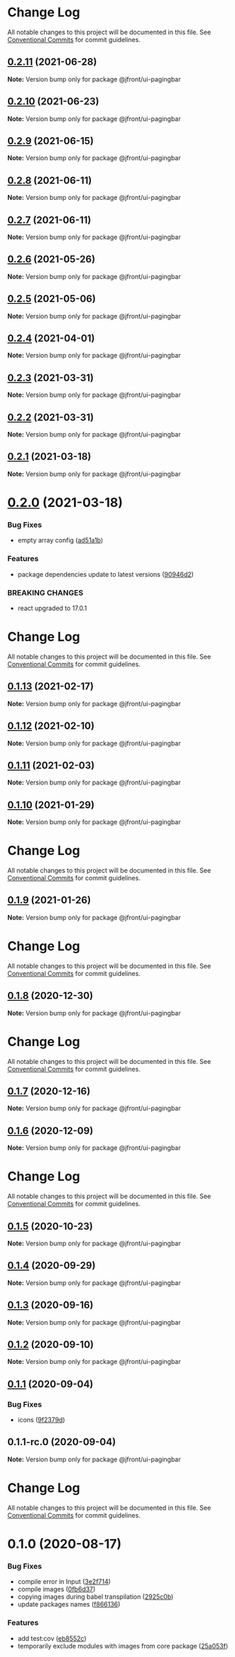 # Change Log

All notable changes to this project will be documented in this file.
See [Conventional Commits](https://conventionalcommits.org) for commit guidelines.

## [0.2.11](https://github.com/Jepria/jfront-ui/compare/@jfront/ui-pagingbar@0.2.10...@jfront/ui-pagingbar@0.2.11) (2021-06-28)

**Note:** Version bump only for package @jfront/ui-pagingbar





## [0.2.10](https://github.com/Jepria/jfront-ui/compare/@jfront/ui-pagingbar@0.2.9...@jfront/ui-pagingbar@0.2.10) (2021-06-23)

**Note:** Version bump only for package @jfront/ui-pagingbar





## [0.2.9](https://github.com/Jepria/jfront-ui/compare/@jfront/ui-pagingbar@0.2.8...@jfront/ui-pagingbar@0.2.9) (2021-06-15)

**Note:** Version bump only for package @jfront/ui-pagingbar





## [0.2.8](https://github.com/Jepria/jfront-ui/compare/@jfront/ui-pagingbar@0.2.7...@jfront/ui-pagingbar@0.2.8) (2021-06-11)

**Note:** Version bump only for package @jfront/ui-pagingbar





## [0.2.7](https://github.com/Jepria/jfront-ui/compare/@jfront/ui-pagingbar@0.2.6...@jfront/ui-pagingbar@0.2.7) (2021-06-11)

**Note:** Version bump only for package @jfront/ui-pagingbar





## [0.2.6](https://github.com/Jepria/jfront-ui/compare/@jfront/ui-pagingbar@0.2.5...@jfront/ui-pagingbar@0.2.6) (2021-05-26)

**Note:** Version bump only for package @jfront/ui-pagingbar





## [0.2.5](https://github.com/Jepria/jfront-ui/compare/@jfront/ui-pagingbar@0.2.4...@jfront/ui-pagingbar@0.2.5) (2021-05-06)

**Note:** Version bump only for package @jfront/ui-pagingbar





## [0.2.4](https://github.com/Jepria/jfront-ui/compare/@jfront/ui-pagingbar@0.2.3...@jfront/ui-pagingbar@0.2.4) (2021-04-01)

**Note:** Version bump only for package @jfront/ui-pagingbar





## [0.2.3](https://github.com/Jepria/jfront-ui/compare/@jfront/ui-pagingbar@0.2.2...@jfront/ui-pagingbar@0.2.3) (2021-03-31)

**Note:** Version bump only for package @jfront/ui-pagingbar





## [0.2.2](https://github.com/Jepria/jfront-ui/compare/@jfront/ui-pagingbar@0.2.1...@jfront/ui-pagingbar@0.2.2) (2021-03-31)

**Note:** Version bump only for package @jfront/ui-pagingbar





## [0.2.1](https://github.com/Jepria/jfront-ui/compare/@jfront/ui-pagingbar@0.2.0...@jfront/ui-pagingbar@0.2.1) (2021-03-18)

**Note:** Version bump only for package @jfront/ui-pagingbar





# [0.2.0](https://github.com/Jepria/jfront-ui/compare/@jfront/ui-pagingbar@0.1.13...@jfront/ui-pagingbar@0.2.0) (2021-03-18)


### Bug Fixes

* empty array config ([ad51a1b](https://github.com/Jepria/jfront-ui/commit/ad51a1be1c6c3027bbf95dec2dec360b381e2e94))


### Features

* package dependencies update to latest versions ([90946d2](https://github.com/Jepria/jfront-ui/commit/90946d25fcb08fc77e4b143567963682f8ff3d2b))


### BREAKING CHANGES

* react upgraded to 17.0.1





# Change Log

All notable changes to this project will be documented in this file. See
[Conventional Commits](https://conventionalcommits.org) for commit guidelines.

## [0.1.13](https://github.com/Jepria/jfront-ui/compare/@jfront/ui-pagingbar@0.1.12...@jfront/ui-pagingbar@0.1.13) (2021-02-17)

**Note:** Version bump only for package @jfront/ui-pagingbar

## [0.1.12](https://github.com/Jepria/jfront-ui/compare/@jfront/ui-pagingbar@0.1.11...@jfront/ui-pagingbar@0.1.12) (2021-02-10)

**Note:** Version bump only for package @jfront/ui-pagingbar

## [0.1.11](https://github.com/Jepria/jfront-ui/compare/@jfront/ui-pagingbar@0.1.10...@jfront/ui-pagingbar@0.1.11) (2021-02-03)

**Note:** Version bump only for package @jfront/ui-pagingbar

## [0.1.10](https://github.com/Jepria/jfront-ui/compare/@jfront/ui-pagingbar@0.1.9...@jfront/ui-pagingbar@0.1.10) (2021-01-29)

**Note:** Version bump only for package @jfront/ui-pagingbar

# Change Log

All notable changes to this project will be documented in this file. See
[Conventional Commits](https://conventionalcommits.org) for commit guidelines.

## [0.1.9](https://github.com/Jepria/jfront-ui/compare/@jfront/ui-pagingbar@0.1.8...@jfront/ui-pagingbar@0.1.9) (2021-01-26)

**Note:** Version bump only for package @jfront/ui-pagingbar

# Change Log

All notable changes to this project will be documented in this file. See
[Conventional Commits](https://conventionalcommits.org) for commit guidelines.

## [0.1.8](https://github.com/Jepria/jfront-ui/compare/@jfront/ui-pagingbar@0.1.7...@jfront/ui-pagingbar@0.1.8) (2020-12-30)

**Note:** Version bump only for package @jfront/ui-pagingbar

# Change Log

All notable changes to this project will be documented in this file. See
[Conventional Commits](https://conventionalcommits.org) for commit guidelines.

## [0.1.7](https://github.com/Jepria/jfront-ui/compare/@jfront/ui-pagingbar@0.1.6...@jfront/ui-pagingbar@0.1.7) (2020-12-16)

**Note:** Version bump only for package @jfront/ui-pagingbar

## [0.1.6](https://github.com/Jepria/jfront-ui/compare/@jfront/ui-pagingbar@0.1.5...@jfront/ui-pagingbar@0.1.6) (2020-12-09)

**Note:** Version bump only for package @jfront/ui-pagingbar

# Change Log

All notable changes to this project will be documented in this file. See
[Conventional Commits](https://conventionalcommits.org) for commit guidelines.

## [0.1.5](https://github.com/Jepria/jfront-ui/compare/@jfront/ui-pagingbar@0.1.4...@jfront/ui-pagingbar@0.1.5) (2020-10-23)

**Note:** Version bump only for package @jfront/ui-pagingbar

## [0.1.4](https://github.com/Jepria/jfront-ui/compare/@jfront/ui-pagingbar@0.1.3...@jfront/ui-pagingbar@0.1.4) (2020-09-29)

**Note:** Version bump only for package @jfront/ui-pagingbar

## [0.1.3](https://github.com/Jepria/jfront-ui/compare/@jfront/ui-pagingbar@0.1.2...@jfront/ui-pagingbar@0.1.3) (2020-09-16)

**Note:** Version bump only for package @jfront/ui-pagingbar

## [0.1.2](https://github.com/Jepria/jfront-ui/compare/@jfront/ui-pagingbar@0.1.1...@jfront/ui-pagingbar@0.1.2) (2020-09-10)

**Note:** Version bump only for package @jfront/ui-pagingbar

## [0.1.1](https://github.com/Jepria/jfront-ui/compare/@jfront/ui-pagingbar@0.1.0...@jfront/ui-pagingbar@0.1.1) (2020-09-04)

### Bug Fixes

- icons
  ([9f2379d](https://github.com/Jepria/jfront-ui/commit/9f2379d3bc27be399ca4fac7b93f75e59dd072bc))

## 0.1.1-rc.0 (2020-09-04)

**Note:** Version bump only for package @jfront/ui-pagingbar

# Change Log

All notable changes to this project will be documented in this file. See
[Conventional Commits](https://conventionalcommits.org) for commit guidelines.

# 0.1.0 (2020-08-17)

### Bug Fixes

- compile error in Input
  ([3e2f714](https://github.com/Jepria/jfront-components/commit/3e2f714ba7232d3e8e12a026ede9e21604dddc5d))
- compile images
  ([0fb6d37](https://github.com/Jepria/jfront-components/commit/0fb6d3746627cd554693b7e8c5e142ad4db5a5fc))
- copying images during babel transpilation
  ([2925c0b](https://github.com/Jepria/jfront-components/commit/2925c0b3a8eb7d7e07deeeb3d24137b1bf48078e))
- update packages names
  ([f866136](https://github.com/Jepria/jfront-components/commit/f866136a1ac3388a010816fe9cfffa75c91818b7))

### Features

- add test:cov
  ([eb8552c](https://github.com/Jepria/jfront-components/commit/eb8552cda1ad5056ae62d665b31cf8ff6f0b760f))
- temporarily exclude modules with images from core package
  ([25a053f](https://github.com/Jepria/jfront-components/commit/25a053f226143036336d1cce735c6845dcd0143b))
